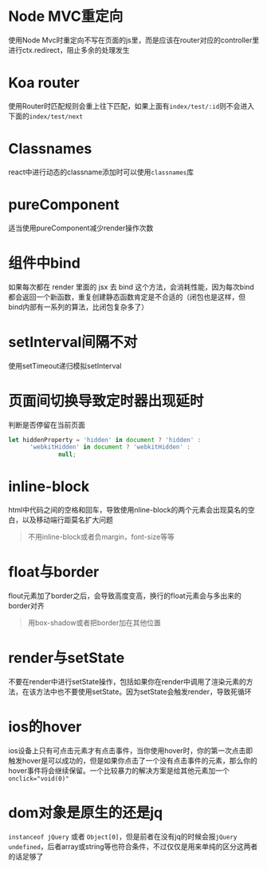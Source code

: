 # Node MVC重定向

使用Node Mvc时重定向不写在页面的js里，而是应该在router对应的controller里进行ctx.redirect，阻止多余的处理发生

# Koa router

使用Router时匹配规则会重上往下匹配，如果上面有`index/test/:id`则不会进入下面的`index/test/next`

# Classnames

react中进行动态的classname添加时可以使用`classnames`库

# pureComponent

适当使用pureComponent减少render操作次数

# 组件中bind

如果每次都在 render 里面的 jsx 去 bind 这个方法，会消耗性能，因为每次bind都会返回一个新函数，重复创建静态函数肯定是不合适的（闭包也是这样，但bind内部有一系列的算法，比闭包复杂多了）

# setInterval间隔不对

使用setTimeout递归模拟setInterval

# 页面间切换导致定时器出现延时

判断是否停留在当前页面

```Javascript
let hiddenProperty = 'hidden' in document ? 'hidden' :
      'webkitHidden' in document ? 'webkitHidden' :
              null;
```

# inline-block

html中代码之间的空格和回车，导致使用nline-block的两个元素会出现莫名的空白，以及移动端行距莫名扩大问题

> 不用inline-block或者负margin，font-size等等

# float与border

flout元素加了border之后，会导致高度变高，换行的float元素会与多出来的border对齐

> 用box-shadow或者把border加在其他位置

# render与setState

不要在render中进行setState操作，包括如果你在render中调用了渲染元素的方法，在该方法中也不要使用setState。因为setState会触发render，导致死循环

# ios的hover

ios设备上只有可点击元素才有点击事件，当你使用hover时，你的第一次点击即触发hover是可以成功的，但是如果你点击了一个没有点击事件的元素，那么你的hover事件将会继续保留。一个比较暴力的解决方案是给其他元素加一个`onclick="void(0)"`

# dom对象是原生的还是jq

`instanceof jQuery` 或者 `Object[0]`，但是前者在没有jq的时候会报`jQuery undefined`，后者array或string等也符合条件，不过仅仅是用来单纯的区分这两者的话足够了



